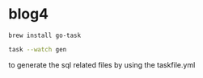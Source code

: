 # blog4

`brew install go-task`

```sh
task --watch gen
```

to generate the sql related files by using the taskfile.yml
